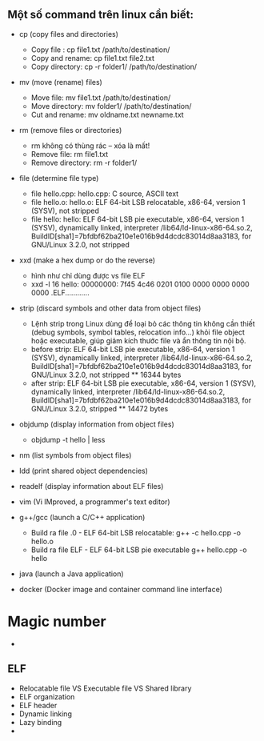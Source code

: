 ## Một số command trên linux cần biết:
- cp (copy files and directories)
    * Copy file :               cp file1.txt /path/to/destination/
    * Copy and rename:          cp file1.txt file2.txt
    * Copy directory:           cp -r folder1/ /path/to/destination/
- mv (move (rename) files)
    * Move file:                mv file1.txt /path/to/destination/
    * Move directory:           mv folder1/ /path/to/destination/
    * Cut and rename:           mv oldname.txt newname.txt
- rm (remove files or directories)
    * rm không có thùng rác – xóa là mất!
    * Remove file:              rm file1.txt
    * Remove directory:         rm -r folder1/
- file (determine file type)
    * file hello.cpp:   hello.cpp: C source, ASCII text
    * file hello.o:     hello.o: ELF 64-bit LSB relocatable, x86-64, version 1 (SYSV), not stripped
    * file hello:       hello: ELF 64-bit LSB pie executable, x86-64, version 1 (SYSV), dynamically linked, interpreter /lib64/ld-linux-x86-64.so.2, BuildID[sha1]=7bfdbf62ba210e1e016b9d4dcdc83014d8aa3183, for GNU/Linux 3.2.0, not stripped

- xxd (make a hex dump or do the reverse)
    * hình như chỉ dùng được vs file ELF 
    * xxd -l 16 hello:  00000000: 7f45 4c46 0201 0100 0000 0000 0000 0000  .ELF............
- strip (discard symbols and other data from object files)
    * Lệnh strip trong Linux dùng để loại bỏ các thông tin không cần thiết (debug symbols, symbol tables, relocation info...) khỏi file object hoặc executable, giúp giảm kích thước file và ẩn thông tin nội bộ.
    * before strip: ELF 64-bit LSB pie executable, x86-64, version 1 (SYSV), dynamically linked, interpreter /lib64/ld-linux-x86-64.so.2, BuildID[sha1]=7bfdbf62ba210e1e016b9d4dcdc83014d8aa3183, for GNU/Linux 3.2.0, not stripped
        ** 16344 bytes
    * after strip:  ELF 64-bit LSB pie executable, x86-64, version 1 (SYSV), dynamically linked, interpreter /lib64/ld-linux-x86-64.so.2, BuildID[sha1]=7bfdbf62ba210e1e016b9d4dcdc83014d8aa3183, for GNU/Linux 3.2.0, stripped
        ** 14472 bytes
- objdump (display information from object files)
    * objdump -t hello | less

- nm (list symbols from object files)
- ldd (print shared object dependencies)
- readelf (display information about ELF files)
- vim (Vi IMproved, a programmer's text editor)
- g++/gcc (launch a C/C++ application)
    * Build ra file .0 - ELF 64-bit LSB relocatable: 
        g++ -c hello.cpp -o hello.o
    * Build ra file ELF - ELF 64-bit LSB pie executable
        g++ hello.cpp -o hello
- java (launch a Java application)
- docker (Docker image and container command line interface)

# Magic number 
- 

## ELF 
- Relocatable file VS Executable file VS Shared library 
- ELF organization 
- ELF header 
- Dynamic linking 
- Lazy binding 
- 